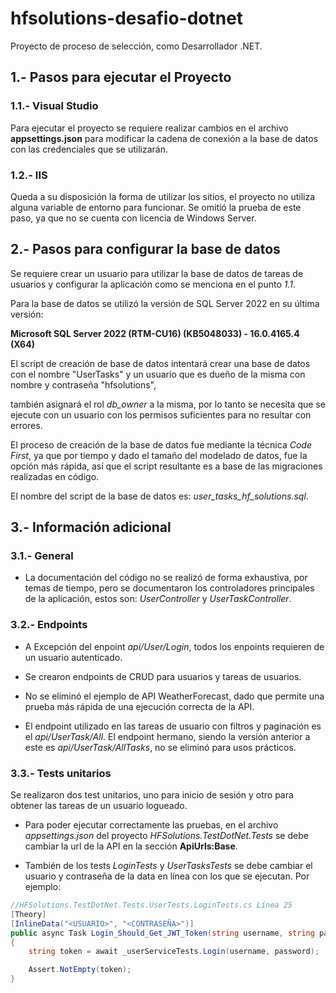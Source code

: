 # hfsolutions-desafio-dotnet

Proyecto de proceso de selección, como Desarrollador .NET.

## 1.- Pasos para ejecutar el Proyecto

### 1.1.- Visual Studio

Para ejecutar el proyecto se requiere realizar cambios en el archivo **appsettings.json** para modificar la cadena de conexión a la base de datos con las credenciales que se utilizarán.

### 1.2.- IIS

Queda a su disposición la forma de utilizar los sitios, el proyecto no utiliza alguna variable de entorno para funcionar. Se omitió la prueba de este paso, ya que no se cuenta con licencia de Windows Server.

## 2.- Pasos para configurar la base de datos

Se requiere crear un usuario para utilizar la base de datos de tareas de usuarios y configurar la aplicación como se menciona en el punto *1.1*.

Para la base de datos se utilizó la versión de SQL Server 2022 en su última versión:

**Microsoft SQL Server 2022 (RTM-CU16) (KB5048033) - 16.0.4165.4 (X64)**

El script de creación de base de datos intentará crear una base de datos con el nombre "UserTasks" y un usuario que es dueño de la misma con nombre y contraseña "hfsolutions",

también asignará el rol *db_owner* a la misma, por lo tanto se necesita que se ejecute con un usuario con los permisos suficientes para no resultar con errores.

El proceso de creación de la base de datos fue mediante la técnica *Code First*, ya que por tiempo y dado el tamaño del modelado de datos, fue la opción más rápida, así que el script resultante es a base de las migraciones realizadas en código.

El nombre del script de la base de datos es: *user_tasks_hf_solutions.sql*.

## 3.- Información adicional

### 3.1.- General

- La documentación del código no se realizó de forma exhaustiva, por temas de tiempo, pero se documentaron los controladores principales de la aplicación, estos son: *UserController* y *UserTaskController*.

### 3.2.- Endpoints

- A Excepción del enpoint *api/User/Login*, todos los enpoints requieren de un usuario autenticado.

- Se crearon endpoints de CRUD para usuarios y tareas de usuarios.

- No se eliminó el ejemplo de API WeatherForecast, dado que permite una prueba más rápida de una ejecución correcta de la API.

- El endpoint utilizado en las tareas de usuario con filtros y paginación es el *api/UserTask/All*. El endpoint hermano, siendo la versión anterior a este es *api/UserTask/AllTasks*, no se eliminó para usos prácticos.

### 3.3.- Tests unitarios

Se realizaron dos test unitarios, uno para inicio de sesión y otro para obtener las tareas de un usuario logueado.

- Para poder ejecutar correctamente las pruebas, en el archivo *appsettings.json* del proyecto *HFSolutions.TestDotNet.Tests* se debe cambiar la url de la API en la sección **ApiUrls:Base**.

- También de los tests *LoginTests* y *UserTasksTests* se debe cambiar el usuario y contraseña de la data en línea con los que se ejecutan. Por ejemplo:

```csharp
//HFSolutions.TestDotNet.Tests.UserTests.LoginTests.cs Línea 25
[Theory]
[InlineData("<USUARIO>", "<CONTRASEÑA>")]
public async Task Login_Should_Get_JWT_Token(string username, string password)
{
    string token = await _userServiceTests.Login(username, password);

    Assert.NotEmpty(token);
}
```